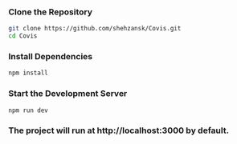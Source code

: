 ### Clone the Repository
```sh
git clone https://github.com/shehzansk/Covis.git
cd Covis
```
### Install Dependencies
```sh
npm install
```
### Start the Development Server
```sh
npm run dev
```
### The project will run at http://localhost:3000 by default. 